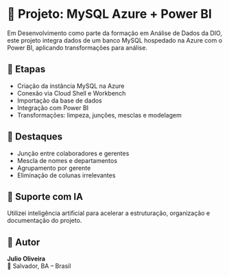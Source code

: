 # 🔗 Projeto: MySQL Azure + Power BI

Em Desenvolvimento como parte da formação em Análise de Dados da DIO, este projeto integra dados de um banco MySQL hospedado na Azure com o Power BI, aplicando transformações para análise.

## 🚀 Etapas

- Criação da instância MySQL na Azure
- Conexão via Cloud Shell e Workbench
- Importação da base de dados
- Integração com Power BI
- Transformações: limpeza, junções, mesclas e modelagem

## 🧠 Destaques

- Junção entre colaboradores e gerentes
- Mescla de nomes e departamentos
- Agrupamento por gerente
- Eliminação de colunas irrelevantes

## 🤖 Suporte com IA

Utilizei inteligência artificial para acelerar a estruturação, organização e documentação do projeto.

## 👤 Autor

**Julio Oliveira**  
📍 Salvador, BA – Brasil
